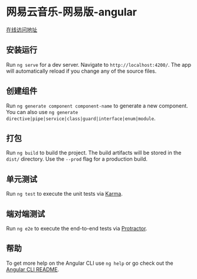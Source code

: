 # 网易云音乐-网易版-angular 

[在线访问地址](http://smallzip.com/wangyi-music/index)

## 安装运行

Run `ng serve` for a dev server. Navigate to `http://localhost:4200/`. The app will automatically reload if you change any of the source files.

## 创建组件

Run `ng generate component component-name` to generate a new component. You can also use `ng generate directive|pipe|service|class|guard|interface|enum|module`.

## 打包

Run `ng build` to build the project. The build artifacts will be stored in the `dist/` directory. Use the `--prod` flag for a production build.

## 单元测试

Run `ng test` to execute the unit tests via [Karma](https://karma-runner.github.io).

## 端对端测试

Run `ng e2e` to execute the end-to-end tests via [Protractor](http://www.protractortest.org/).

## 帮助

To get more help on the Angular CLI use `ng help` or go check out the [Angular CLI README](https://github.com/angular/angular-cli/blob/master/README.md).
